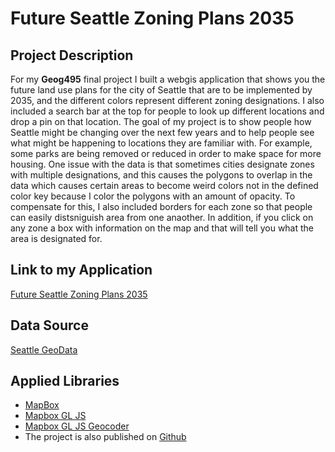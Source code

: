 # Future Seattle Zoning Plans 2035

## Project Description 
For my **Geog495** final project I built a webgis application that shows you the future land use plans for the city of Seattle that are to be implemented by 2035, and the different colors represent different zoning designations. I also included a search bar at the top for people to look up different locations and drop a pin on that location. The goal of my project is to show people how Seattle might be changing over the next few years and to help people see what might be happening to locations they are familiar with. For example, some parks are being removed or reduced in order to make space for more housing. One issue with the data is that sometimes cities designate zones with multiple designations, and this causes the polygons to overlap in the data which causes certain areas to become weird colors not in the defined color key because I color the polygons with an amount of opacity. To compensate for this, I also included borders for each zone so that people can easily distsniguish area from one anaother. In addition, if you click on any zone a box with information on the map and that will tell you what the area is designated for.  

## Link to my Application
[Future Seattle Zoning Plans 2035](https://yodapancake.github.io/geog495_finalproject/)

## Data Source
[Seattle GeoData](https://data-seattlecitygis.opendata.arcgis.com/datasets/SeattleCityGIS::future-land-use-2035/about)

## Applied Libraries
* [MapBox](https://www.mapbox.com/)
* [Mapbox GL JS](https://docs.mapbox.com/mapbox-gl-js/api/)
* [Mapbox GL JS Geocoder](https://api.mapbox.com/mapbox-gl-js/plugins/mapbox-gl-geocoder/v4.7.2/mapbox-gl-geocoder.min.js)
* The project is also published on [Github](https://github.com/)
